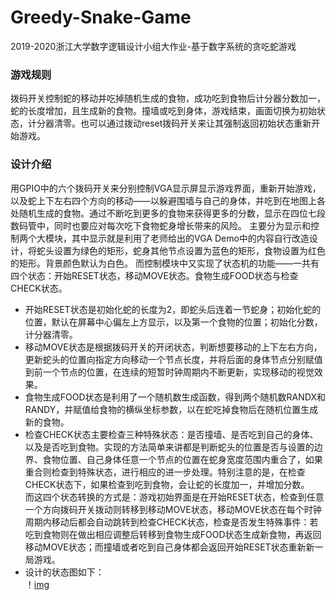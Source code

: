 # Greedy-Snake-Game
2019-2020浙江大学数字逻辑设计小组大作业-基于数字系统的贪吃蛇游戏  
### 游戏规则
拨码开关控制蛇的移动并吃掉随机生成的食物，成功吃到食物后计分器分数加一，蛇的长度增加，且生成新的食物。撞墙或吃到身体，游戏结束，画面切换为初始状态，计分器清零。也可以通过拨动reset拨码开关来让其强制返回初始状态重新开始游戏。  
### 设计介绍
用GPIO中的六个拨码开关来分别控制VGA显示屏显示游戏界面，重新开始游戏，以及蛇上下左右四个方向的移动——以躲避围墙与自己的身体，并吃到在地图上各处随机生成的食物。通过不断吃到更多的食物来获得更多的分数，显示在四位七段数码管中，同时也要应对每次吃下食物蛇身增长带来的风险。 
主要分为显示和控制两个大模块，其中显示就是利用了老师给出的VGA Demo中的内容自行改造设计，将蛇头设置为绿色的矩形，蛇身其他节点设置为蓝色的矩形，食物设置为红色的矩形。背景颜色默认为白色。
而控制模块中又实现了状态机的功能——一共有四个状态：开始RESET状态，移动MOVE状态。食物生成FOOD状态与检查CHECK状态。  
* 开始RESET状态是初始化蛇的长度为2，即蛇头后连着一节蛇身；初始化蛇的位置，默认在屏幕中心偏左上方显示，以及第一个食物的位置；初始化分数，计分器清零。  
* 移动MOVE状态是根据拨码开关的开闭状态，判断想要移动的上下左右方向，更新蛇头的位置向指定方向移动一个节点长度，并将后面的身体节点分别赋值到前一个节点的位置，在连续的短暂时钟周期内不断更新，实现移动的视觉效果。  
* 食物生成FOOD状态是利用了一个随机数生成函数，得到两个随机数RANDX和RANDY，并赋值给食物的横纵坐标参数，以在蛇吃掉食物后在随机位置生成新的食物。  
* 检查CHECK状态主要检查三种特殊状态：是否撞墙、是否吃到自己的身体、以及是否吃到食物。实现的方法简单来讲都是判断蛇头的位置是否与设置的边界、食物位置、自己身体任意一个节点的位置在蛇身宽度范围内重合了，如果重合则检查到特殊状态，进行相应的进一步处理。特别注意的是，在检查CHECK状态下，如果检查到吃到食物，会让蛇的长度加一，并增加分数。  
而这四个状态转换的方式是：游戏初始界面是在开始RESET状态，检查到任意一个方向拨码开关拨动则转移到移动MOVE状态，移动MOVE状态在每个时钟周期内移动后都会自动跳转到检查CHECK状态，检查是否发生特殊事件：若吃到食物则在做出相应调整后转移到食物生成FOOD状态生成新食物，再返回移动MOVE状态；而撞墙或者吃到自己身体都会返回开始RESET状态重新新一局游戏。  
* 设计的状态图如下：  
！[img](../贪吃蛇状态图.png)
